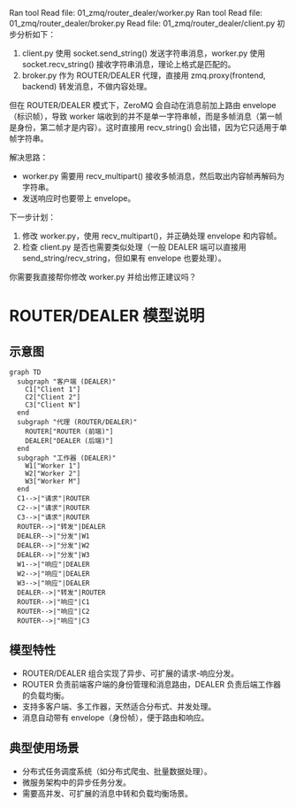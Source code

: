 Ran tool
Read file: 01_zmq/router_dealer/worker.py
Ran tool
Read file: 01_zmq/router_dealer/broker.py
Read file: 01_zmq/router_dealer/client.py
初步分析如下：

1. client.py 使用 socket.send_string() 发送字符串消息，worker.py 使用 socket.recv_string() 接收字符串消息，理论上格式是匹配的。
2. broker.py 作为 ROUTER/DEALER 代理，直接用 zmq.proxy(frontend, backend) 转发消息，不做内容处理。

但在 ROUTER/DEALER 模式下，ZeroMQ 会自动在消息前加上路由 envelope（标识帧），导致 worker 端收到的并不是单一字符串帧，而是多帧消息（第一帧是身份，第二帧才是内容）。这时直接用 recv_string() 会出错，因为它只适用于单帧字符串。

解决思路：

- worker.py 需要用 recv_multipart() 接收多帧消息，然后取出内容帧再解码为字符串。
- 发送响应时也要带上 envelope。

下一步计划：

1. 修改 worker.py，使用 recv_multipart()，并正确处理 envelope 和内容帧。
2. 检查 client.py 是否也需要类似处理（一般 DEALER 端可以直接用 send_string/recv_string，但如果有 envelope 也要处理）。

你需要我直接帮你修改 worker.py 并给出修正建议吗？

# ROUTER/DEALER 模型说明

## 示意图

```mermaid
graph TD
  subgraph "客户端 (DEALER)"
    C1["Client 1"]
    C2["Client 2"]
    C3["Client N"]
  end
  subgraph "代理 (ROUTER/DEALER)"
    ROUTER["ROUTER (前端)"]
    DEALER["DEALER (后端)"]
  end
  subgraph "工作器 (DEALER)"
    W1["Worker 1"]
    W2["Worker 2"]
    W3["Worker M"]
  end
  C1-->|"请求"|ROUTER
  C2-->|"请求"|ROUTER
  C3-->|"请求"|ROUTER
  ROUTER-->|"转发"|DEALER
  DEALER-->|"分发"|W1
  DEALER-->|"分发"|W2
  DEALER-->|"分发"|W3
  W1-->|"响应"|DEALER
  W2-->|"响应"|DEALER
  W3-->|"响应"|DEALER
  DEALER-->|"转发"|ROUTER
  ROUTER-->|"响应"|C1
  ROUTER-->|"响应"|C2
  ROUTER-->|"响应"|C3
```

## 模型特性
- ROUTER/DEALER 组合实现了异步、可扩展的请求-响应分发。
- ROUTER 负责前端客户端的身份管理和消息路由，DEALER 负责后端工作器的负载均衡。
- 支持多客户端、多工作器，天然适合分布式、并发处理。
- 消息自动带有 envelope（身份帧），便于路由和响应。

## 典型使用场景
- 分布式任务调度系统（如分布式爬虫、批量数据处理）。
- 微服务架构中的异步任务分发。
- 需要高并发、可扩展的消息中转和负载均衡场景。


